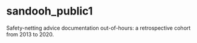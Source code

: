 # sandooh_public1
Safety-netting advice documentation out-of-hours: a retrospective cohort from 2013 to 2020.
